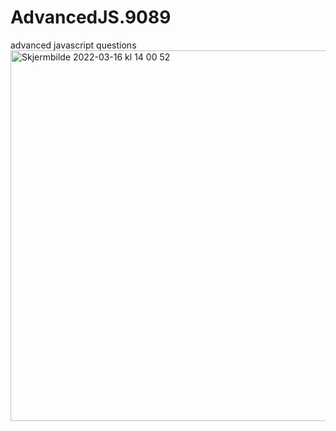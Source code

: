 # AdvancedJS.9089

advanced javascript questions <img width="593" alt="Skjermbilde 2022-03-16 kl  14 00 52" src="https://user-images.githubusercontent.com/91538768/158595545-c1b91cd6-b10f-44fb-b9ec-b0bba331ff1c.png">
